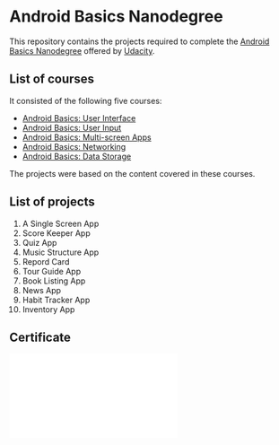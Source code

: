 # Android Basics Nanodegree

This repository contains the projects required to complete the [Android Basics Nanodegree](https://in.udacity.com/course/android-basics-nanodegree-by-google--nd803/) offered by [Udacity](https://in.udacity.com/).

## List of courses

It consisted of the following five courses:

* [Android Basics: User Interface](https://www.udacity.com/course/android-development-for-beginners--ud837)
* [Android Basics: User Input](https://www.udacity.com/course/android-basics-user-input--ud836)
* [Android Basics: Multi-screen Apps](https://www.udacity.com/course/android-basics-multi-screen-apps--ud839)
* [Android Basics: Networking](https://www.udacity.com/course/android-basics-networking--ud843)
* [Android Basics: Data Storage](https://www.udacity.com/course/android-basics-data-storage--ud845)

The projects were based on the content covered in these courses.

## List of projects

1. A Single Screen App
2. Score Keeper App
3. Quiz App
4. Music Structure App
5. Repord Card
6. Tour Guide App
7. Book Listing App
8. News App
9. Habit Tracker App
10. Inventory App

## Certificate

![certificate](/certificate.pdf)
